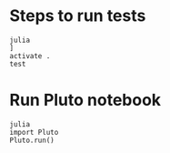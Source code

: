 # Steps to run tests
```
julia
]
activate .
test
```

# Run Pluto notebook
```
julia
import Pluto
Pluto.run()
```
